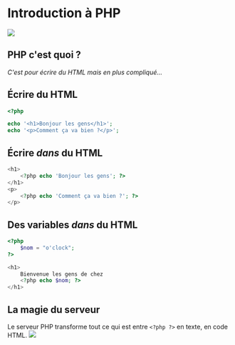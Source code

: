 # Introduction à PHP

![](https://live.staticflickr.com/7906/47065983791_a0f0895d28_b.jpg)

## PHP c'est quoi ?

_C'est pour écrire du HTML mais en plus compliqué..._

## Écrire du HTML

```php
<?php

echo '<h1>Bonjour les gens</h1>';
echo '<p>Comment ça va bien ?</p>';
```

## Écrire _dans_ du HTML

```php
<h1>
    <?php echo 'Bonjour les gens'; ?>
</h1>
<p>
    <?php echo 'Comment ça va bien ?'; ?>
</p>
```

## Des **variables** _dans_ du HTML

```php
<?php
    $nom = "o'clock";
?>

<h1>
    Bienvenue les gens de chez
    <?php echo $nom; ?>
</h1>
```

## La magie du serveur

Le serveur PHP transforme tout ce qui est entre `<?php ?>` en texte, en code HTML.
![](https://github.com/sylvainmrs/bapteme-oclock/blob/main/assets/server-img.jpg?raw=true)
